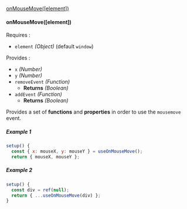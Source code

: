 [onMouseMove([element])](#on-mouse-move)
#### onMouseMove([element])
Requires :
- `element` _(Object)_ (default `window`)

Provides :
- `x` _(Number)_
- `y` _(Number)_
- `removeEvent` _(Function)_
  - **Returns** _(Boolean)_
- `addEvent` _(Function)_
  - **Returns** _(Boolean)_

Provides a set of **functions** and **properties** in order to use the `mousemove` event.
##### Example 1
```js
setup() {
  const { x: mouseX, y: mouseY } = useOnMouseMove();
  return { mouseX, mouseY };
```
##### Example 2
```js
setup() {
  const div = ref(null);
  return { ...useOnMouseMove(div) };
}
```